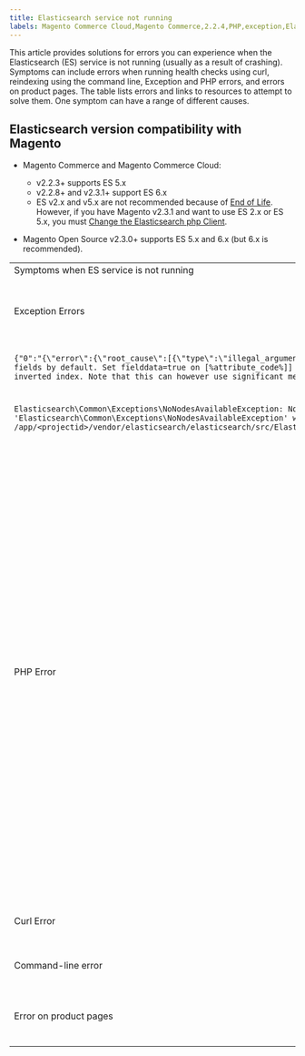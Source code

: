 ```yaml
---
title: Elasticsearch service not running 
labels: Magento Commerce Cloud,Magento Commerce,2.2.4,PHP,exception,Elasticsearch,Elasticsearch errors,2.2.6,2.2.3,2.2.5,End of Life,2.3.1,2.3.0,Elasticsearch 6.x,how to,Elasticsearch 2.x,Elasticsearch 5.x,2.2.7,2.2.8,2.2.9
---
```


This article provides solutions for errors you can experience when the Elasticsearch (ES) service is not running (usually as a result of crashing). Symptoms can include errors when running health checks using curl, reindexing using the command line, Exception and PHP errors, and errors on product pages. The table lists errors and links to resources to attempt to solve them. One symptom can have a range of different causes.

## Elasticsearch version compatibility with Magento

* Magento Commerce and Magento Commerce Cloud:
    
    * v2.2.3+ supports ES 5.x
    * v2.2.8+ and v2.3.1+ support ES 6.x
    * ES v2.x and v5.x are not recommended because of [End of Life](https://www.elastic.co/support/eol). However, if you have Magento v2.3.1 and want to use ES 2.x or ES 5.x, you must [Change the Elasticsearch php Client](https://devdocs.magento.com/guides/v2.3/config-guide/elasticsearch/es-downgrade.html).
    
    
    
* Magento Open Source v2.3.0+ supports ES 5.x and 6.x (but 6.x is recommended).

<table>
<tbody>
<tr>
<td>Symptoms when ES service is not running</td>
<td>Details</td>
<td>Resources</td>
</tr>
<tr>
<td>Exception Errors</td>
<td><code>
          "Limit of total fields [1000] in index [index_name] has been
          exceeded"<br/>
          Under product attributes just "&lt;number>"
        </code></td>
<td>
<ul>
<li><a href="https://support.magento.com/hc/en-us/articles/360003290654">Exception on category page with Elasticsearch 5.0: Limit of total fields [1000] in index has been exceeded</a></li>
</ul>
</td>
</tr>
<tr>
<td>
<pre class="line-numbers"><code class="language-clike">{"0":"{\"error\":{\"root_cause\":[{\"type\":\"illegal_argument_exception\",\"reason\":\"Fielddata is disabled on text fields by default. Set fielddata=true on [%attribute_code%]] in order to load fielddata in memory by uninverting the inverted index. Note that this can however use significant memory.\"}] </code></pre>
</td>
<td> 
<ul>
<li><a href="https://support.magento.com/hc/en-us/articles/360027356612">Elasticsearch 5 is configured, but search page does not load with "Fielddata is disabled..." error"</a></li>
</ul>
</td>
</tr>
<tr>
<td>
<pre class="line-numbers"><code class="language-clike">Elasticsearch\Common\Exceptions\NoNodesAvailableException: Noticed exception 'Elasticsearch\Common\Exceptions\NoNodesAvailableException' with message 'No alive nodes found in your cluster' in /app/&lt;projectid>/vendor/elasticsearch/elasticsearch/src/Elasticsearch/ConnectionPool/StaticNoPingConnectionPool.php:51</code></pre>
</td>
<td>
<ul>
<li>Elasticsuite indices not being deleted.  See <a href="https://support.magento.com/hc/en-us/articles/360035266131">Elasticsearch crashes or has out of memory issues when using ElasticSuite plugin</a> and <a href="https://support.magento.com/hc/en-us/articles/360034921492">ElasticSuite tracking indices causes problems with Elasticsearch</a>.</li>
</ul>
 </td>
</tr>
<tr>
<td>PHP Error</td>
<td>
<pre class="line-numbers"><code class="language-clike"> No alive nodes found in your cluster","1":"#0 \/app\/&lt;projectid>\/vendor\/elasticsearch\/elasticsearch\/src\/Elasticsearch\/Transport.php</code></pre>
</td>
<td>
<p> </p>
<ul>
<ul>
<ul>
<li>Resources for insufficient disk space:
<ul>
<li><a href="http://www.cyberciti.biz/datacenter/linux-unix-bsd-osx-cannot-write-to-hard-disk">8 Tips to Solve Linux &amp; Unix Systems Hard Disk Problems Like Disk Full Or Can’t Write to the Disk</a></li>
<li><a href="http://serverfault.com/questions/315181/df-says-disk-is-full-but-it-is-not">serverfault: df says disk is full, but it is not</a></li>
<li><a href="http://unix.stackexchange.com/questions/125429/tracking-down-where-disk-space-has-gone-on-linux">unix.stackexchange.com: Tracking down where disk space has gone on Linux?</a></li>
<li>Log files are not archived regularly enough. See DevDocs <a href="https://docs.magento.com/m2/ee/user_guide/system/action-log-archive.html#configure-the-log-archive">Configure the Log Archive</a>.</li>
<li>Files system directories are not optimized. See <a href="https://docs.magento.com/m2/ee/user_guide/system/file-optimization.html">DevDocs File Optimization</a>.</li>
<li>If the solutions in the above documentation do not solve the issue consider contacting your CSM to request additional storage.</li>
</ul>
</li>
<li>If your disk has not run out of storage but you are still getting the error messages in the left column, <a href="https://support.magento.com/hc/en-us/articles/360019088251">submit a support ticket</a>.</li>
</ul>
</ul>
</ul>
<ul>
<li>Elasticsuite indices not being deleted. See <a href="https://support.magento.com/hc/en-us/articles/360035266131">Elasticsearch crashes or has out of memory issues when using ElasticSuite plugin</a> and <a href="https://support.magento.com/hc/en-us/articles/360034921492">ElasticSuite tracking indices causes problems with Elasticsearch</a>
</li>
</ul>
</td>
</tr>
<tr>
<td>Curl Error</td>
<td>Running the curl command to check Elasticsearch health: <code>  curl -m1 localhost:9200/_cluster/health?pretty</code> (or <code>curl -m1 elasticsearch.internal:9200/_cluster/health?pretty</code> for Starter accounts) produces this error: <code>Error: curl: (7) Failed to connect to localhost port 9200: Connection refused</code> </td>
</tr>
<tr>
<td>Command-line error</td>
<td>Running <code>$ bin/magento indexer:reindex catalogsearch_fulltext</code> produces this error <code> "Catalog Search indexer process unknown error:<br/>
        No alive nodes found in your cluster"</code>
</td>
</tr>
<tr>
<td>
<p>Error on product pages</p>
</td>
<td><code> There has been an error processing your request.
    
      Exception printing is disabled by default for security reasons
          </code></td>
</tr>
</tbody>
</table>